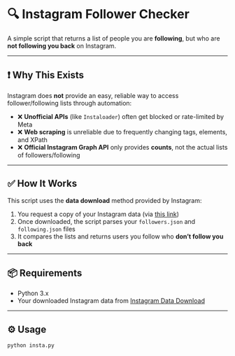 # 🔍 Instagram Follower Checker

A simple script that returns a list of people you are **following**, but who are **not following you back** on Instagram.

---

## ❗ Why This Exists

Instagram does **not** provide an easy, reliable way to access follower/following lists through automation:

- ❌ **Unofficial APIs** (like `Instaloader`) often get blocked or rate-limited by Meta
- ❌ **Web scraping** is unreliable due to frequently changing tags, elements, and XPath
- ❌ **Official Instagram Graph API** only provides **counts**, not the actual lists of followers/following

---

## ✅ How It Works

This script uses the **data download** method provided by Instagram:

1. You request a copy of your Instagram data (via [this link](https://www.instagram.com/download/request/))
2. Once downloaded, the script parses your `followers.json` and `following.json` files
3. It compares the lists and returns users you follow who **don’t follow you back**

---

## 📦 Requirements

- Python 3.x
- Your downloaded Instagram data from [Instagram Data Download](https://www.instagram.com/download/request/)

---

## ⚙️ Usage

```bash
python insta.py
